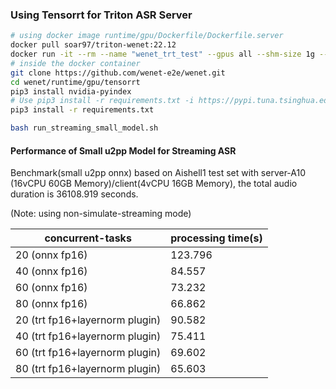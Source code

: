 ### Using Tensorrt for Triton ASR Server

```sh
# using docker image runtime/gpu/Dockerfile/Dockerfile.server
docker pull soar97/triton-wenet:22.12
docker run -it --rm --name "wenet_trt_test" --gpus all --shm-size 1g --net host soar97/triton-wenet:22.12
# inside the docker container
git clone https://github.com/wenet-e2e/wenet.git
cd wenet/runtime/gpu/tensorrt
pip3 install nvidia-pyindex
# Use pip3 install -r requirements.txt -i https://pypi.tuna.tsinghua.edu.cn/simple if you encounter network issue
pip3 install -r requirements.txt

bash run_streaming_small_model.sh
```

#### Performance of Small u2pp Model for Streaming ASR

Benchmark(small u2pp onnx) based on Aishell1 test set with server-A10 (16vCPU 60GB Memory)/client(4vCPU 16GB Memory), the total audio duration is 36108.919 seconds.

(Note: using non-simulate-streaming mode)

|concurrent-tasks | processing time(s) |
|----------|--------------------|
| 20 (onnx fp16)                | 123.796 |
| 40 (onnx fp16)                | 84.557  |
| 60 (onnx fp16)                | 73.232  |
| 80 (onnx fp16)                | 66.862  |
| 20 (trt fp16+layernorm plugin)| 90.582  |
| 40 (trt fp16+layernorm plugin)| 75.411  |
| 60 (trt fp16+layernorm plugin)| 69.602  |
| 80 (trt fp16+layernorm plugin)| 65.603  |